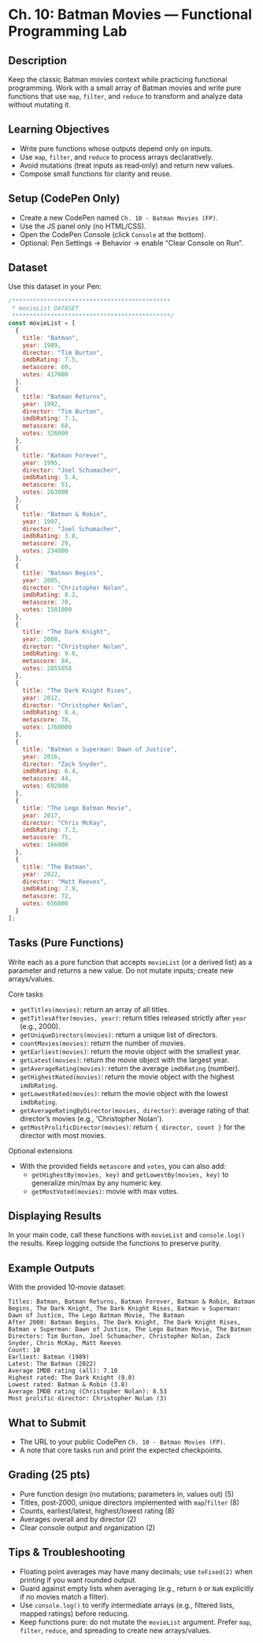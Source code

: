 # Ch. 10: Batman Movies — Functional Programming Lab

## Description

Keep the classic Batman movies context while practicing functional programming. Work with a small array of Batman movies and write pure functions that use `map`, `filter`, and `reduce` to transform and analyze data without mutating it.

## Learning Objectives

- Write pure functions whose outputs depend only on inputs.
- Use `map`, `filter`, and `reduce` to process arrays declaratively.
- Avoid mutations (treat inputs as read‑only) and return new values.
- Compose small functions for clarity and reuse.

## Setup (CodePen Only)

- Create a new CodePen named `Ch. 10 - Batman Movies (FP)`.
- Use the JS panel only (no HTML/CSS).
- Open the CodePen Console (click `Console` at the bottom).
- Optional: Pen Settings → Behavior → enable “Clear Console on Run”.

## Dataset

Use this dataset in your Pen:

```js
/*********************************************
 * movieList DATASET
 *********************************************/
const movieList = [
  {
    title: "Batman",
    year: 1989,
    director: "Tim Burton",
    imdbRating: 7.5,
    metascore: 69,
    votes: 417000
  },
  {
    title: "Batman Returns",
    year: 1992,
    director: "Tim Burton",
    imdbRating: 7.1,
    metascore: 68,
    votes: 326000
  },
  {
    title: "Batman Forever",
    year: 1995,
    director: "Joel Schumacher",
    imdbRating: 5.4,
    metascore: 51,
    votes: 263000
  },
  {
    title: "Batman & Robin",
    year: 1997,
    director: "Joel Schumacher",
    imdbRating: 3.8,
    metascore: 29,
    votes: 234000
  },
  {
    title: "Batman Begins",
    year: 2005,
    director: "Christopher Nolan",
    imdbRating: 8.2,
    metascore: 70,
    votes: 1501000
  },
  {
    title: "The Dark Knight",
    year: 2008,
    director: "Christopher Nolan",
    imdbRating: 9.0,
    metascore: 84,
    votes: 2855058
  },
  {
    title: "The Dark Knight Rises",
    year: 2012,
    director: "Christopher Nolan",
    imdbRating: 8.4,
    metascore: 78,
    votes: 1760000
  },
  {
    title: "Batman v Superman: Dawn of Justice",
    year: 2016,
    director: "Zack Snyder",
    imdbRating: 6.4,
    metascore: 44,
    votes: 692000
  },
  {
    title: "The Lego Batman Movie",
    year: 2017,
    director: "Chris McKay",
    imdbRating: 7.3,
    metascore: 75,
    votes: 166000
  },
  {
    title: "The Batman",
    year: 2022,
    director: "Matt Reeves",
    imdbRating: 7.9,
    metascore: 72,
    votes: 656000
  }
];
```

## Tasks (Pure Functions)

Write each as a pure function that accepts `movieList` (or a derived list) as a parameter and returns a new value. Do not mutate inputs; create new arrays/values.

Core tasks
- `getTitles(movies)`: return an array of all titles.
- `getTitlesAfter(movies, year)`: return titles released strictly after `year` (e.g., 2000).
- `getUniqueDirectors(movies)`: return a unique list of directors.
- `countMovies(movies)`: return the number of movies.
- `getEarliest(movies)`: return the movie object with the smallest year.
- `getLatest(movies)`: return the movie object with the largest year.
- `getAverageRating(movies)`: return the average `imdbRating` (number).
- `getHighestRated(movies)`: return the movie object with the highest `imdbRating`.
- `getLowestRated(movies)`: return the movie object with the lowest `imdbRating`.
- `getAverageRatingByDirector(movies, director)`: average rating of that director’s movies (e.g., 'Christopher Nolan').
- `getMostProlificDirector(movies)`: return `{ director, count }` for the director with most movies.

Optional extensions
- With the provided fields `metascore` and `votes`, you can also add:
  - `getHighestBy(movies, key)` and `getLowestBy(movies, key)` to generalize min/max by any numeric key.
  - `getMostVoted(movies)`: movie with max votes.

## Displaying Results

In your main code, call these functions with `movieList` and `console.log()` the results. Keep logging outside the functions to preserve purity.

## Example Outputs

With the provided 10‑movie dataset:

```
Titles: Batman, Batman Returns, Batman Forever, Batman & Robin, Batman Begins, The Dark Knight, The Dark Knight Rises, Batman v Superman: Dawn of Justice, The Lego Batman Movie, The Batman
After 2000: Batman Begins, The Dark Knight, The Dark Knight Rises, Batman v Superman: Dawn of Justice, The Lego Batman Movie, The Batman
Directors: Tim Burton, Joel Schumacher, Christopher Nolan, Zack Snyder, Chris McKay, Matt Reeves
Count: 10
Earliest: Batman (1989)
Latest: The Batman (2022)
Average IMDB rating (all): 7.10
Highest rated: The Dark Knight (9.0)
Lowest rated: Batman & Robin (3.8)
Average IMDB rating (Christopher Nolan): 8.53
Most prolific director: Christopher Nolan (3)
```

## What to Submit

- The URL to your public CodePen `Ch. 10 - Batman Movies (FP)`.
- A note that core tasks run and print the expected checkpoints.

## Grading (25 pts)

- Pure function design (no mutations; parameters in, values out) (5)
- Titles, post‑2000, unique directors implemented with `map`/`filter` (8)
- Counts, earliest/latest, highest/lowest rating (8)
- Averages overall and by director (2)
- Clear console output and organization (2)

## Tips & Troubleshooting

- Floating point averages may have many decimals; use `toFixed(2)` when printing if you want rounded output.
- Guard against empty lists when averaging (e.g., return `0` or `NaN` explicitly if no movies match a filter).
- Use `console.log()` to verify intermediate arrays (e.g., filtered lists, mapped ratings) before reducing.
- Keep functions pure: do not mutate the `movieList` argument. Prefer `map`, `filter`, `reduce`, and spreading to create new arrays/values.
